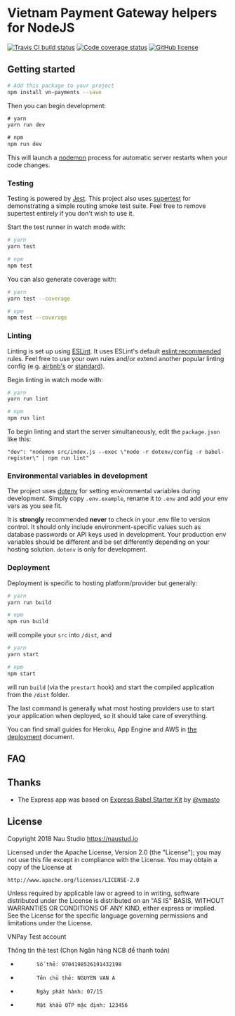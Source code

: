 # Vietnam Payment Gateway helpers for NodeJS

[![Travis CI build status](https://img.shields.io/travis/naustudio/node-vn-payments/develop.svg)](https://travis-ci.org/naustudio/node-vn-payments/)
[![Code coverage status](https://img.shields.io/codecov/c/github/naustudio/node-vn-payments/develop.svg)](https://codecov.io/gh/naustudio/node-vn-payments/branch/develop)
[![GitHub license](https://img.shields.io/github/license/naustudio/node-vn-payments.svg)](https://github.com/naustudio/node-vn-payments/blob/master/LICENSE)

## Getting started

```sh
# Add this package to your project
npm install vn-payments --save
```

Then you can begin development:

```javascript
# yarn
yarn run dev

# npm
npm run dev
```

This will launch a [nodemon](https://nodemon.io/) process for automatic server restarts when your code changes.

### Testing

Testing is powered by [Jest](https://facebook.github.io/jest/). This project also uses [supertest](https://github.com/visionmedia/supertest) for demonstrating a simple routing smoke test suite. Feel free to remove supertest entirely if you don't wish to use it.

Start the test runner in watch mode with:

```sh
# yarn
yarn test

# npm
npm test
```

You can also generate coverage with:

```sh
# yarn
yarn test --coverage

# npm
npm test --coverage
```

### Linting

Linting is set up using [ESLint](http://eslint.org/). It uses ESLint's default [eslint:recommended](https://github.com/eslint/eslint/blob/master/conf/eslint.json) rules. Feel free to use your own rules and/or extend another popular linting config (e.g. [airbnb's](https://www.npmjs.com/package/eslint-config-airbnb) or [standard](https://github.com/feross/eslint-config-standard)).

Begin linting in watch mode with:

```sh
# yarn
yarn run lint

# npm
npm run lint
```

To begin linting and start the server simultaneously, edit the `package.json` like this:

```
"dev": "nodemon src/index.js --exec \"node -r dotenv/config -r babel-register\" | npm run lint"
```

### Environmental variables in development

The project uses [dotenv](https://www.npmjs.com/package/dotenv) for setting environmental variables during development. Simply copy `.env.example`, rename it to `.env` and add your env vars as you see fit.

It is **strongly** recommended **never** to check in your .env file to version control. It should only include environment-specific values such as database passwords or API keys used in development. Your production env variables should be different and be set differently depending on your hosting solution. `dotenv` is only for development.

### Deployment

Deployment is specific to hosting platform/provider but generally:

```sh
# yarn
yarn run build

# npm
npm run build
```

will compile your `src` into `/dist`, and

```sh
# yarn
yarn start

# npm
npm start
```

will run `build` (via the `prestart` hook) and start the compiled application from the `/dist` folder.

The last command is generally what most hosting providers use to start your application when deployed, so it should take care of everything.

You can find small guides for Heroku, App Engine and AWS in [the deployment](DEPLOYMENT.md) document.

## FAQ

## Thanks

* The Express app was based on [Express Babel Starter Kit](https://github.com/vmasto/express-babel) by [@vmasto](https://github.com/vmasto)

## License

Copyright 2018 Nau Studio <https://naustud.io>

Licensed under the Apache License, Version 2.0 (the "License");
you may not use this file except in compliance with the License.
You may obtain a copy of the License at

    http://www.apache.org/licenses/LICENSE-2.0

Unless required by applicable law or agreed to in writing, software
distributed under the License is distributed on an "AS IS" BASIS,
WITHOUT WARRANTIES OR CONDITIONS OF ANY KIND, either express or implied.
See the License for the specific language governing permissions and
limitations under the License.

VNPay Test account

Thông tin thẻ test (Chọn Ngân hàng NCB để thanh toán)

*           Số thẻ: 9704198526191432198
*           Tên chủ thẻ: NGUYEN VAN A
*           Ngày phát hành: 07/15
*           Mật khẩu OTP mặc định: 123456
